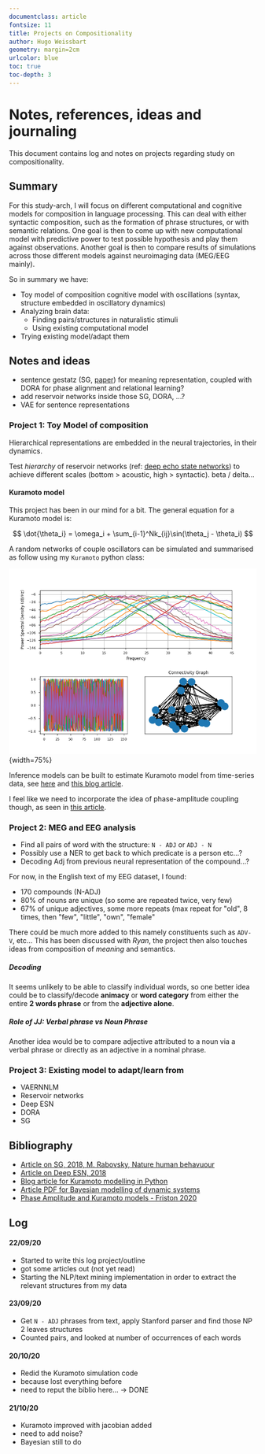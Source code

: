 ```yaml
---
documentclass: article
fontsize: 11
title: Projects on Compositionality
author: Hugo Weissbart
geometry: margin=2cm
urlcolor: blue
toc: true
toc-depth: 3
---
```


# Notes, references, ideas and journaling

This document contains log and notes on projects regarding study on compositionality.

## Summary

For this study-arch, I will focus on different computational and cognitive models for composition in language processing.
This can deal with either syntactic composition, such as the formation of phrase structures, or with semantic relations.
One goal is then to come up with new computational model with predictive power to test possible hypothesis and play them against observations.
Another goal is then to compare results of simulations across those different models against neuroimaging data (MEG/EEG mainly).

So in summary we have:

- Toy model of composition cognitive model with oscillations (syntax, structure embedded in oscillatory dynamics)
- Analyzing brain data:
    - Finding pairs/structures in naturalistic stimuli
    - Using existing computational model
- Trying existing model/adapt them

## Notes and ideas

* sentence gestatz (SG, [paper][1]) for meaning representation, coupled with DORA for phase alignment and relational learning?
* add reservoir networks inside those SG, DORA, ...?
* VAE for sentence representations

### Project 1: Toy Model of composition

Hierarchical representations are embedded in the neural trajectories, in their dynamics.

Test _hierarchy_ of reservoir networks (ref: [deep echo state networks][2]) to achieve different scales (bottom > acoustic, high > syntactic). beta / delta...

#### Kuramoto model

This project has been in our mind for a bit. The general equation for a Kuramoto model is:

$$
\dot{\theta_i} = \omega_i + \sum_{i-1}^Nk_{ij}\sin(\theta_j - \theta_i)
$$

A random networks of couple oscillators can be simulated and summarised as follow using my `Kuramoto` python class:

![sumamry example](/assets/rdm_kuramoto_summary.png){width=75%}

Inference models can be built to estimate Kuramoto model from time-series data, see [here][4] and [this blog article][3].

I feel like we need to incorporate the idea of phase-amplitude coupling though, as seen in [this article][5].

### Project 2: MEG and EEG analysis

* Find all pairs of word with the structure: `N - ADJ` or `ADJ - N`
* Possibly use a NER to get back to which predicate is a person etc...?
* Decoding Adj from previous neural representation of the compound...?

For now, in the English text of my EEG dataset, I found:

- 170 compounds (N-ADJ)
- 80% of nouns are unique (so some are repeated twice, very few)
- 67% of unique adjectives, some more repeats (max repeat for "old", 8 times, then "few", "little", "own", "female"

There could be much more added to this namely constituents such as `ADV-V`, etc... This has been discussed with _Ryan_, the project then also touches ideas from composition of _meaning_ and semantics.

##### Decoding

It seems unlikely to be able to classify individual words, so one better idea could be to classify/decode **animacy** or **word category** from either the entire **2 words phrase** or from the **adjective alone**.

##### Role of JJ: Verbal phrase vs Noun Phrase

Another idea would be to compare adjective attributed to a noun via a verbal phrase or directly as an adjective in a nominal phrase.

### Project 3: Existing model to adapt/learn from

- VAERNNLM
- Reservoir networks
- Deep ESN
- DORA
- SG

## Bibliography

* [Article on SG, 2018, M. Rabovsky, Nature human behavuour][1]
* [Article on Deep ESN, 2018][2]
* [Blog article for Kuramoto modelling in Python][3]
* [Article PDF for Bayesian modelling of dynamic systems][4]
* [Phase Amplitude and Kuramoto models - Friston 2020][5]

## Log

#### 22/09/20

* Started to write this log project/outline
* got some articles out (not yet read)
* Starting the NLP/text mining implementation in order to extract the relevant structures from my data

#### 23/09/20

* Get `N - ADJ` phrases from text, apply Stanford parser and find those NP 2 leaves structures
* Counted pairs, and looked at number of occurrences of each words

#### 20/10/20

* Redid the Kuramoto simulation code
* because lost everything before
* need to reput the biblio here... -> DONE

#### 21/10/20

* Kuramoto improved with jacobian added
* need to add noise?
* Bayesian still to do

[1]: ../../Biblio/rabovsky2018.pdf "Link to file"
[2]: https://www.sciencedirect.com/science/article/pii/S0893608018302223?via%3Dihub "Link to article"
[3]: https://laszukdawid.com/2015/05/18/bayesian-inference-in-kuramoto-model/ "Link to blog article"
[4]: ../../Documents/Literature/Kuramoto/bayesian_dynamic_model_oscillators_tuto.pdf "Link to file"
[5]: ../../Documents/Literature/Kuramoto/Friston_kuramoto_PAC.pdf "Link to file"
